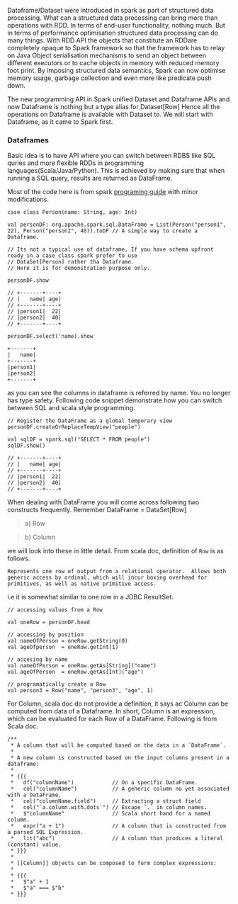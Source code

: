 
Dataframe/Dataset were introduced in spark as part of structured data processing. What can a structured data processing can bring 
more than operations with RDD. In terms of end-user functionality, nothing much. But in terms of performance optimisation 
structured data processing can do many things. With RDD API the objects that constitute an RDDare completely opaque  to Spark framework
so that the framework has to relay on Java Object serialisation mechanisms to send an object between different executors or to cache
objects in memory with reduced memory foot print. By imposing structured data semantics, Spark can  now optimise memory usage,
garbage collection and even more like predicate push down. 

The new programming API in Spark unified Dataset and Dataframe APIs and now Dataframe is nothing but a type alias for Dataset[Row]
Hence all the operations on Dataframe is available with Dataset to. We will start with Dataframe, as it came to Spark first.

### Dataframes
Basic idea is to have API where you can switch between RDBS like SQL quries and more flexible RDDs in programming languages(Scala/Java/Python). This is achieved 
by making sure that when running a SQL query, results are returned as DataFrame. 

Most of the code here is from spark [programing guide](https://spark.apache.org/docs/latest/sql-programming-guide.html) with
minor modifications.

```
case class Person(name: String, age: Int)

val personDF: org.apache.spark.sql.DataFrame = List(Person("person1", 22), Person("person2", 40)).toDF // A simple way to create a Dataframe.

// Its not a typical use of dataframe, If you have schema upfront ready in a case class spark prefer to use 
// DataSet[Person] rather tha Dataframe. 
// Here it is for demonstration purpose only.

personDF.show

// +-------+----+
// |   name| age|
// +-------+----+
// |person1|  22|
// |person2|  40|
// +-------+----+

personDF.select('name).show

+-------+
|   name|
+-------+
|person1|
|person2|
+-------+
```

as you can see the columns in dataframe is referred by name. You no longer has type safety. Following code snippet demonstrate
how you can switch between SQL and scala style programming.
```
// Register the DataFrame as a global temporary view
personDF.createOrReplaceTempView("people")

val sqlDF = spark.sql("SELECT * FROM people")
sqlDF.show()

// +-------+----+
// |   name| age|
// +-------+----+
// |person1|  22|
// |person2|  40|
// +-------+----+

```

When dealing with DataFrame you will come across following two constructs frequently. Remember DataFrame = DataSet[Row]
> a) Row

> b) Column

we will look into these in little detail. From scala doc, definition of `Row` is as follows.

``Represents one row of output from a relational operator.  Allows both generic access by ordinal,
   which will incur boxing overhead for primitives, as well as native primitive access.``
   
i.e it is somewhat similar to one row in a JDBC ResultSet. 

```
// accessing values from a Row

val oneRow = personDF.head

// accessing by position
val nameOfPerson = oneRow.getString(0)
val ageOfperson  = oneRow.getInt(1)

// accesing by name
val nameOfPerson = oneRow.getAs[String]("name")
val ageOfPerson  = oneRow.getAs[Int]("age")

// programatically create a Row
val person3 = Row("name", "person3", "age", 1)
```

For Column, scala doc do not provide a definition, it says ac Column can be computed from data of a Dataframe. 
In short, Column is an expression, which can be evaluated for each Row of a DataFrame. Following is from Scala doc.

```
/**
 * A column that will be computed based on the data in a `DataFrame`.
 *
 * A new column is constructed based on the input columns present in a dataframe:
 *
 * {{{
 *   df("columnName")            // On a specific DataFrame.
 *   col("columnName")           // A generic column no yet associated with a DataFrame.
 *   col("columnName.field")     // Extracting a struct field
 *   col("`a.column.with.dots`") // Escape `.` in column names.
 *   $"columnName"               // Scala short hand for a named column.
 *   expr("a + 1")               // A column that is constructed from a parsed SQL Expression.
 *   lit("abc")                  // A column that produces a literal (constant) value.
 * }}}
 *
 * [[Column]] objects can be composed to form complex expressions:
 *
 * {{{
 *   $"a" + 1
 *   $"a" === $"b"
 * }}}
```